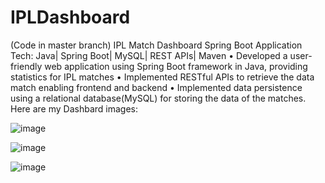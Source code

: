# IPLDashboard
(Code in master branch)
IPL Match Dashboard
 Spring Boot Application
 Tech: Java| Spring Boot| MySQL| REST APIs| Maven
• Developed a user-friendly web application using Spring Boot framework in Java, providing statistics for IPL 
matches
• Implemented RESTful APIs to retrieve the data match enabling frontend and backend
• Implemented data persistence using a relational database(MySQL) for storing the data of the matches.
Here are my Dashbard images:

![image](https://github.com/aditibinjola/IPLDashboard/assets/130699559/41a40ddd-2d3f-4b35-8a26-02a826acd66f)

![image](https://github.com/aditibinjola/IPLDashboard/assets/130699559/d63d2f68-36fc-4852-95b0-1d1e4202590c)

![image](https://github.com/aditibinjola/IPLDashboard/assets/130699559/041c574f-4c77-4e98-91ab-4d9893e79512)





